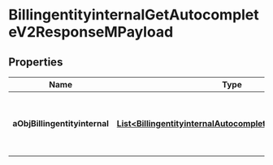 

# BillingentityinternalGetAutocompleteV2ResponseMPayload

## Properties

Name | Type | Description | Notes
------------ | ------------- | ------------- | -------------
**aObjBillingentityinternal** | [**List&lt;BillingentityinternalAutocompleteElementResponse&gt;**](BillingentityinternalAutocompleteElementResponse.md) | An array of Billingentityinternal object containing the description, ID and active status about the element. | 




